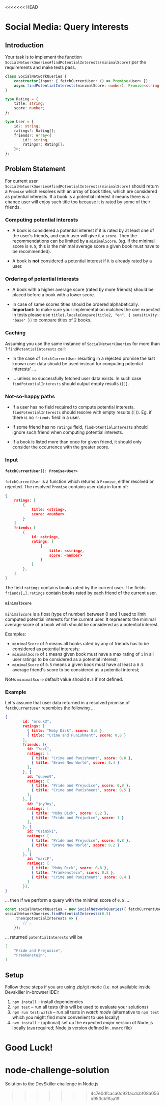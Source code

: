 <<<<<<< HEAD
# Social Media: Query Interests

## Introduction

Your task is to implement the function `SocialNetworkQueries#findPotentialInterests(minimalScore)`
per the requirements and make tests pass.

```typescript
class SocialNetworkQueries {
    constructor(input: { fetchCurrentUser: () => Promise<User> });
    async findPotentialInterests(minimalScore: number): Promise<string[]>;
}

type Rating = {
    title: string;
    score: number;
};

type User = {
    id?: string;
    ratings?: Rating[];
    friends?: Array<{
        id?: string;
        ratings?: Rating[];
    }>;
};
```

## Problem Statement

For current user `SocialNetworkQueries#findPotentialInterests(minimalScore)` should return a `Promise` which resolves with an array of book titles, which are considered as potential interests. If a book is a potential interest it means there is a chance user will enjoy such title too because it is rated by some of their friends.


### Computing potential interests

* A book is considered a potential interest if it is rated by at least one of the user's friends, and each user will give it a `score`. Then the recommendations can be limited by a `minimalScore`. (eg. if the minimal score is `0.5`, this is the minimal average score a given book must have to be recommended).

* A book is **not** considered a potential interest if it is already rated by a user.

### Ordering of potential interests

* A book with a higher average score (rated by more friends) should be placed before a book with a lower score.

* In case of same scores titles should be ordered alphabetically. **Important:** to make sure your implementation matches the one expected in tests please use `title1.localeCompare(title2, "en", { sensitivity: "base" })` to compare titles of 2 books.

### Caching

Assuming you use the same instance of `SocialNetworkQueries` for more than 1 `findPotentialInterests` call: 

* In the case of `fetchCurrentUser` resulting in a rejected promise the last known user data should be used instead for computing potential interests' ...

* … unless no successfully fetched user data exists. In such case `findPotentialInterests` should output empty results (`[]`). 

### Not-so-happy paths

* If a user has no field required to compute potential interests, `findPotentialInterests` should resolve with empty results (`[]`). Eg. if there is no `friends` field in a user.

* If some friend has no `ratings` field, `findPotentialInterests` should ignore such friend when computing potential interests.

* If a book is listed more than once for given friend, it should only consider the occurrence with the greater score.
 
### Input

#### `fetchCurrentUser(): Promise<User>`

`fetchCurrentUser` is a function which returns a `Promise`,
either resolved or rejected. The resolved `Promise` contains
user data in form of:

```json
{
    ratings: [
        {
            title: <string>,
            score: <number>
        }
    ]
    friends: [
        { 
            id: <string>,
            ratings: [
                {
                    title: <string>,
                    score: <number>
                }
            ]
        },
    ]
}
```

The field `ratings` contains books rated by the current user. The fields `friends[…].ratings` contain books rated by each friend of the current user.

#### `minimalScore`

`minimalScore` is a float (type of number) between 0 and 1 used to limit computed potential interests for the current user. It represents the minimal average score of a book which should be considered as a potential interest.

Examples:

* `minimalScore` of `0` means all books rated by any of friends has to be considered as potential interests;
* `minimalScore` of `1` means given book must have a max rating of `1` in all user ratings to be considered as a potential interest;
* `minimalScore` of `0.5` means a given book must have at least a `0.5` average friend's score to be considered as a potential interest;

Note: `minimalScore` default value should `0.5` if not defined.

### Example

Let's assume that user data returned in a resolved promise of `fetchCurrentUser` resembles the following …

```json
{
        id: "mrouk3",
        ratings: [
          { title: "Moby Dick", score: 0.6 },
          { title: "Crime and Punishment", score: 0.8 }
        ],
        friends: [{
          id: "YazL",
          ratings: [
            { title: "Crime and Punishment", score: 0.8 },
            { title: "Brave New World", score: 0.4 }
          ],
        }, {
          id: "queen9",
          ratings: [
            { title: "Pride and Prejudice", score: 0.8 },
            { title: "Crime and Punishment", score: 0.5 }
          ],
        }, {
          id: "joyJoy",
          ratings: [
            { title: "Moby Dick", score: 0.2 },
            { title: "Pride and Prejudice", score: 1 }
          ],
        }, {
          id: "0sin5k1",
          ratings: [
            { title: "Pride and Prejudice", score: 0.8 },
            { title: "Brave New World", score: 0.2 }
          ],
        }, {
          id: "mariP",
          ratings: [
            { title: "Moby Dick", score: 0.8 },
            { title: "Frankenstein", score: 0.8 },
            { title: "Crime and Punishment", score: 0.4 }
          ]
        }],
}
``` 

… then if we perform a query with the minimal score of  `0.5` …

```js
const socialNetworkQueries = new SocialNetworkQueries({ fetchCurrentUser });
socialNetworkQueries.findPotentialInterests(0.5)
    .then(potentialInterests => {
        // …
    });
```

… returned `potentialInterests` will be

```json
[
    "Pride and Prejudice",
    "Frankenstein",
]
```

## Setup

Follow these steps if you are using zip/git mode (i.e. not available inside Devskiller in-browser IDE):

1. `npm install` – install dependencies
2. `npm test` – run all tests (this will be used to evaluate your solutions)
3. `npm run test:watch` – run all tests in _watch mode_ (alternative to `npm test` which you might find more convenient to use locally)
4. `nvm install` - (optional) set up the expected _major_ version of Node.js locally ([`nvm`](https://github.com/nvm-sh/nvm) required; Node.js version defined in `.nvmrc` file)

**Good Luck!**
=======
# node-challenge-solution
Solution to the DevSkiller challenge in Node.js
>>>>>>> 4c7e0dfcaca0c92facdcbf08a056b953cb9faa19
